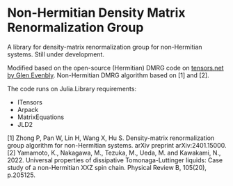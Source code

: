 # Non-Hermitian Density Matrix Renormalization Group

A library for density-matrix renormalization group for non-Hermitian systems. Still under development.

Modified based on the open-source (Hermitian) DMRG code on [tensors.net by Glen Evenbly](https://www.tensors.net/dmrg).
Non-Hermitian DMRG algorithm based on [1] and [2].

The code runs on Julia.Library requirements:
- ITensors
- Arpack
- MatrixEquations
- JLD2

[1] Zhong P, Pan W, Lin H, Wang X, Hu S. Density-matrix renormalization group algorithm for non-Hermitian systems. arXiv preprint arXiv:2401.15000.
[2] Yamamoto, K., Nakagawa, M., Tezuka, M., Ueda, M. and Kawakami, N., 2022. Universal properties of dissipative Tomonaga-Luttinger liquids: Case study of a non-Hermitian XXZ spin chain. Physical Review B, 105(20), p.205125.